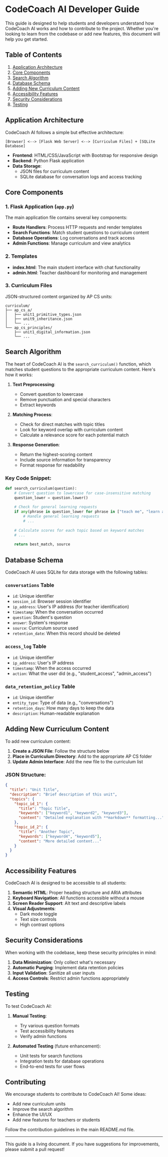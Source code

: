 # CodeCoach AI Developer Guide

This guide is designed to help students and developers understand how CodeCoach AI works and how to contribute to the project. Whether you're looking to learn from the codebase or add new features, this document will help you get started.

## Table of Contents

1. [Application Architecture](#application-architecture)
2. [Core Components](#core-components)
3. [Search Algorithm](#search-algorithm)
4. [Database Schema](#database-schema)
5. [Adding New Curriculum Content](#adding-new-curriculum-content)
6. [Accessibility Features](#accessibility-features)
7. [Security Considerations](#security-considerations)
8. [Testing](#testing)

## Application Architecture

CodeCoach AI follows a simple but effective architecture:

```
[Browser] <--> [Flask Web Server] <--> [Curriculum Files] + [SQLite Database]
```

- **Frontend**: HTML/CSS/JavaScript with Bootstrap for responsive design
- **Backend**: Python Flask application
- **Data Storage**: 
  - JSON files for curriculum content
  - SQLite database for conversation logs and access tracking

## Core Components

### 1. Flask Application (`app.py`)

The main application file contains several key components:

- **Route Handlers**: Process HTTP requests and render templates
- **Search Functions**: Match student questions to curriculum content
- **Database Operations**: Log conversations and track access
- **Admin Functions**: Manage curriculum and view analytics

### 2. Templates

- **index.html**: The main student interface with chat functionality
- **admin.html**: Teacher dashboard for monitoring and management

### 3. Curriculum Files

JSON-structured content organized by AP CS units:

```
curriculum/
├── ap_cs_a/
│   ├── unit1_primitive_types.json
│   ├── unit9_inheritance.json
│   └── ...
└── ap_cs_principles/
    ├── unit1_digital_information.json
    └── ...
```

## Search Algorithm

The heart of CodeCoach AI is the `search_curriculum()` function, which matches student questions to the appropriate curriculum content. Here's how it works:

1. **Text Preprocessing**:
   - Convert question to lowercase
   - Remove punctuation and special characters
   - Extract keywords

2. **Matching Process**:
   - Check for direct matches with topic titles
   - Look for keyword overlap with curriculum content
   - Calculate a relevance score for each potential match

3. **Response Generation**:
   - Return the highest-scoring content
   - Include source information for transparency
   - Format response for readability

### Key Code Snippet:

```python
def search_curriculum(question):
    # Convert question to lowercase for case-insensitive matching
    question_lower = question.lower()
    
    # Check for general learning requests
    if any(phrase in question_lower for phrase in ["teach me", "learn about", "explain", "what is", "what's"]):
        # Handle general learning requests
        # ...
    
    # Calculate scores for each topic based on keyword matches
    # ...
    
    return best_match, source
```

## Database Schema

CodeCoach AI uses SQLite for data storage with the following tables:

### `conversations` Table
- `id`: Unique identifier
- `session_id`: Browser session identifier
- `ip_address`: User's IP address (for teacher identification)
- `timestamp`: When the conversation occurred
- `question`: Student's question
- `answer`: System's response
- `source`: Curriculum source used
- `retention_date`: When this record should be deleted

### `access_log` Table
- `id`: Unique identifier
- `ip_address`: User's IP address
- `timestamp`: When the access occurred
- `action`: What the user did (e.g., "student_access", "admin_access")

### `data_retention_policy` Table
- `id`: Unique identifier
- `entity_type`: Type of data (e.g., "conversations")
- `retention_days`: How many days to keep the data
- `description`: Human-readable explanation

## Adding New Curriculum Content

To add new curriculum content:

1. **Create a JSON File**: Follow the structure below
2. **Place in Curriculum Directory**: Add to the appropriate AP CS folder
3. **Update Admin Interface**: Add the new file to the curriculum list

### JSON Structure:

```json
{
  "title": "Unit Title",
  "description": "Brief description of this unit",
  "topics": {
    "topic_id_1": {
      "title": "Topic Title",
      "keywords": ["keyword1", "keyword2", "keyword3"],
      "content": "Detailed explanation with **markdown** formatting..."
    },
    "topic_id_2": {
      "title": "Another Topic",
      "keywords": ["keyword4", "keyword5"],
      "content": "More detailed content..."
    }
  }
}
```

## Accessibility Features

CodeCoach AI is designed to be accessible to all students:

1. **Semantic HTML**: Proper heading structure and ARIA attributes
2. **Keyboard Navigation**: All functions accessible without a mouse
3. **Screen Reader Support**: Alt text and descriptive labels
4. **Visual Adjustments**: 
   - Dark mode toggle
   - Text size controls
   - High contrast options

## Security Considerations

When working with the codebase, keep these security principles in mind:

1. **Data Minimization**: Only collect what's necessary
2. **Automatic Purging**: Implement data retention policies
3. **Input Validation**: Sanitize all user inputs
4. **Access Controls**: Restrict admin functions appropriately

## Testing

To test CodeCoach AI:

1. **Manual Testing**:
   - Try various question formats
   - Test accessibility features
   - Verify admin functions

2. **Automated Testing** (future enhancement):
   - Unit tests for search functions
   - Integration tests for database operations
   - End-to-end tests for user flows

## Contributing

We encourage students to contribute to CodeCoach AI! Some ideas:

- Add new curriculum units
- Improve the search algorithm
- Enhance the UI/UX
- Add new features for teachers or students

Follow the contribution guidelines in the main README.md file.

---

This guide is a living document. If you have suggestions for improvements, please submit a pull request!
